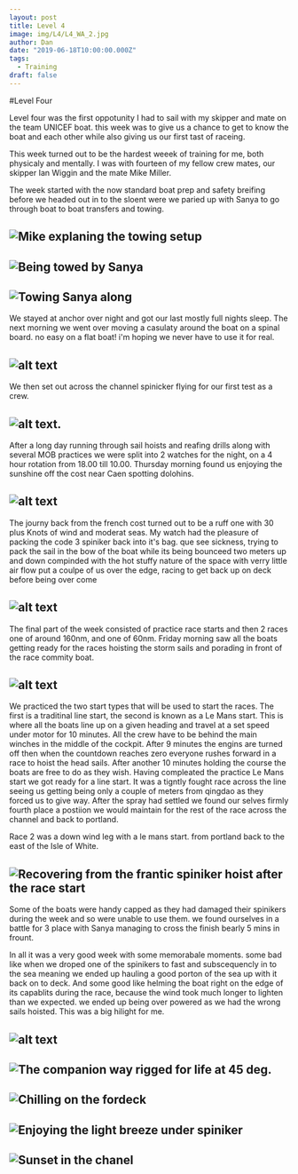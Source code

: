 ```yaml
---
layout: post
title: Level 4 
image: img/L4/L4_WA_2.jpg
author: Dan
date: "2019-06-18T10:00:00.000Z"
tags:
  - Training
draft: false
---
```


#Level Four

Level four was the first oppotunity I had to sail with my skipper and mate on the team UNICEF boat. this week was to give us a chance to get to know the boat and each other while also giving us our first tast of raceing.

This week turned out to be the hardest weeek of training for me, both physicaly and mentally. I was with fourteen of my fellow crew mates, our skipper Ian Wiggin and the mate Mike Miller.

The week started with the now standard boat prep and safety breifing before we headed out in to the sloent were we paried up with Sanya to go through boat to boat transfers and towing. 

![Mike explaning the towing setup](img/L4/L4_11_3.jpg)
---
![Being towed by Sanya](img/L4/L4_11_4.jpg)
---
![Towing Sanya along](img/L4/L4_11_5.jpg)
---

We stayed at anchor over night and got our last mostly full nights sleep. The next morning we went over moving a casulaty around the boat on a spinal board. no easy on a flat boat! i'm hoping we never have to use it for real.

![alt text](img/L4/L4_12_10.jpg) 
---

We then set out across the channel spinicker flying for our first test as a crew.

![alt text](img/L4/L4_13_11.jpg). 
---

After a long day running through sail hoists and reafing drills along with several MOB practices we were split into 2 watches for the night, on a 4 hour rotation from 18.00 till 10.00. Thursday morning found us enjoying the sunshine off the cost near Caen spotting dolohins.

![alt text](img/L4/L4_WA_2.jpg)
---

The journy back from the french cost turned out to be a ruff one with 30 plus Knots of wind and moderat seas. My watch had the pleasure of packing the code 3 spiniker back into it's bag. que see sickness, trying to pack the sail in the bow of the boat while its being bounceed two meters up and down compinded with the hot stuffy nature of the space with verry little air flow put a coulpe of us over the edge, racing to get back up on deck before being over come 

![alt text](img/L4/L4_WA_9.jpg)
---

The final part of the week consisted of practice race starts and then 2 races one of around 160nm, and one of 60nm. Friday morning saw all the boats getting ready for the races hoisting the storm sails and porading in front of the race commity boat.

![alt text](img/L4/L4_WA_5.jpg)
---

We practiced the two start types that will be used to start the races. The first is a traditinal line start, the second is known as a Le Mans start. This is where all the boats line up on a given heading and travel at a set speed under motor for 10 minutes. All the crew have to be behind the main winches in the middle of the cockpit. After 9 minutes the engins are turned off then when the countdown reaches zero everyone rushes forward in a race to hoist the head sails. After another 10 minutes holding the course the boats are free to do as they wish. Having compleated the practice Le Mans start we got ready for a line start. It was a tigntly fought race across the line seeing us getting being only a couple of meters from qingdao as they forced us to give way. After the spray had settled we found our selves firmly fourth place a postiion we would maintain for the rest of the race across the channel and back to portland.

Race 2 was a down wind leg with a le mans start. from portland back to the east of the Isle of White. 

![Recovering from the frantic spiniker hoist after the race start](img/L4/L4_WA_14.jpg)
---

Some of the boats were handy capped as they had damaged their spinikers during the week and so were unable to use them. we found ourselves in a battle for 3 place with Sanya managing to cross the finish bearly 5 mins in frount.

In all it was a very good week with some memorabale moments. some bad like when we droped one of the spinikers to fast and subscequencly in to the sea meaning we ended up hauling a good porton of the sea up with it back on to deck. And some good like helming the boat right on the edge of its capablits during the race, because the wind took much longer to lighten than we expected. we ended up being over powered as we had the wrong sails hoisted. This was a big hilight for me.

![alt text](img/L4/L4_WA_13.jpg)
---
![The companion way rigged for life at 45 deg.](img/L4/L4_WA_12.jpg) 
---
![Chilling on the fordeck](img/L4/L4_WA_15.jpg) 
---
![Enjoying the light breeze under spiniker](img/L4/L4_WA_1.jpg) 
---
![Sunset in the chanel](img/L4/L4_WA_11.jpg) 
--- 
